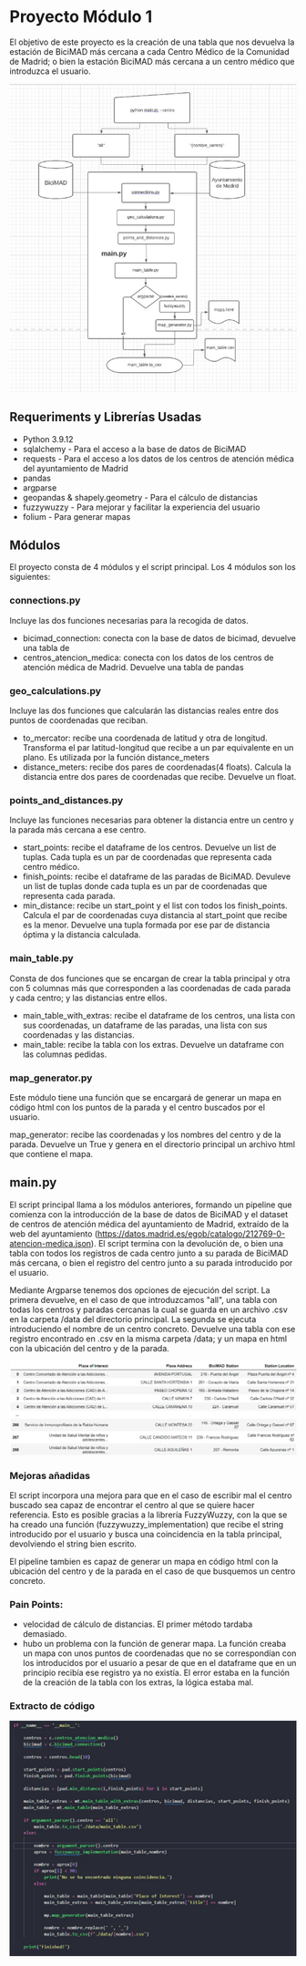 # Proyecto Módulo 1

El objetivo de este proyecto es la creación de una tabla que nos devuelva la estación de BiciMAD más cercana a cada Centro Médico de la Comunidad de Madrid; o bien la estación BiciMAD más cercana a un centro médico que introduzca el usuario.

![diagrama_flujo](./images/diagrama_flujo.jpg)


## Requeriments y Librerías Usadas

- Python 3.9.12
- sqlalchemy - Para el acceso a la base de datos de BiciMAD
- requests - Para el acceso a los datos de los centros de atención médica del ayuntamiento de Madrid
- pandas
- argparse
- geopandas & shapely.geometry - Para el cálculo de distancias
- fuzzywuzzy - Para mejorar y facilitar la experiencia del usuario
- folium - Para generar mapas

## Módulos

El proyecto consta de 4 módulos y el script principal. Los 4 módulos son los siguientes:

### connections.py

Incluye las dos funciones necesarias para la recogida de datos. 

- bicimad_connection: conecta con la base de datos de bicimad, devuelve una tabla de 
- centros_atencion_medica: conecta con los datos de los centros de atención médica de Madrid. Devuelve una tabla de pandas

### geo_calculations.py

Incluye las dos funciones que calcularán las distancias reales entre dos puntos de coordenadas que reciban.

- to_mercator: recibe una coordenada de latitud y otra de longitud. Transforma el par latitud-longitud que recibe a un par  equivalente en un plano. Es utilizada por la función distance_meters
- distance_meters: recibe dos pares de coordenadas(4 floats). Calcula la distancia entre dos pares de coordenadas que recibe. Devuelve un float.

### points_and_distances.py

Incluye las funciones necesarias para obtener la distancia entre un centro y la parada más cercana a ese centro.

- start_points: recibe el dataframe de los centros. Devuelve un list de tuplas. Cada tupla es un par de coordenadas que representa cada centro médico.
- finish_points: recibe el dataframe de las paradas de BiciMAD. Devuleve un list de tuplas donde cada tupla es un par de coordenadas que representa cada parada.
- min_distance: recibe un start_point y el list con todos los finish_points. Calcula el par de coordenadas cuya distancia al start_point que recibe es la menor. Devuelve una tupla formada por ese par de distancia óptima y la distancia calculada.

### main_table.py

Consta de dos funciones que se encargan de crear la tabla principal y otra con 5 columnas más que corresponden a las coordenadas de cada parada y cada centro; y las distancias entre ellos.

- main_table_with_extras: recibe el dataframe de los centros, una lista con sus coordenadas, un dataframe de las paradas, una lista con sus coordenadas y las distancias.
- main_table: recibe la tabla con los extras. Devuelve un dataframe con las columnas pedidas.

### map_generator.py

Este módulo tiene una función que se encargará de generar un mapa en código html con los puntos de la parada y el centro buscados por el usuario. 

map_generator: recibe las coordenadas y los nombres del centro y de la parada. Devuelve un True y genera en el directorio principal un archivo html que contiene el mapa.


## main.py

El script principal llama a los módulos anteriores, formando un pipeline que comienza con la introducción de la base de datos de BiciMAD y el dataset de centros de atención médica del ayuntamiento de Madrid, extraído de la web del ayuntamiento (https://datos.madrid.es/egob/catalogo/212769-0-atencion-medica.json). El script termina con la devolución de, o bien una tabla con todos los registros de cada centro junto a su parada de BiciMAD más cercana, o bien el registro del centro junto a su parada introducido por el usuario. 

Mediante Argparse tenemos dos opciones de ejecución del script. La primera devuelve, en el caso de que introduzcamos "all", una tabla con todas los centros y paradas cercanas la cual se guarda en un archivo .csv en la carpeta /data del directorio principal. La segunda se ejecuta introduciendo el nombre de un centro concreto. Devuelve una tabla con ese registro encontrado en .csv en la misma carpeta /data; y un mapa en html con la ubicación del centro y de la parada.

![main_Table](./images/main_table.jpg)

### Mejoras añadidas

El script incorpora una mejora para que en el caso de escribir mal el centro buscado sea capaz de encontrar el centro al que se quiere hacer referencia. Esto es posible gracias a la librería FuzzyWuzzy, con la que se ha creado una función (fuzzywuzzy_implementation) que recibe el string introducido por el usuario y busca una coincidencia en la tabla principal, devolviendo el string bien escrito.

El pipeline tambien es capaz de generar un mapa en código html con la ubicación del centro y de la parada en el caso de que busquemos un centro concreto.

### Pain Points:

- velocidad de cálculo de distancias. El primer método tardaba demasiado.
- hubo un problema con la función de generar mapa. La función creaba un mapa con unos puntos de coordenadas que no se correspondían con los introducidos por el usuario a pesar de que en el dataframe que en un principio recibía ese registro ya no existía. El error estaba en la función de la creación de la tabla con los extras, la lógica estaba mal.
 
 ### Extracto de código

 ![code](./images/codesample.jpg)